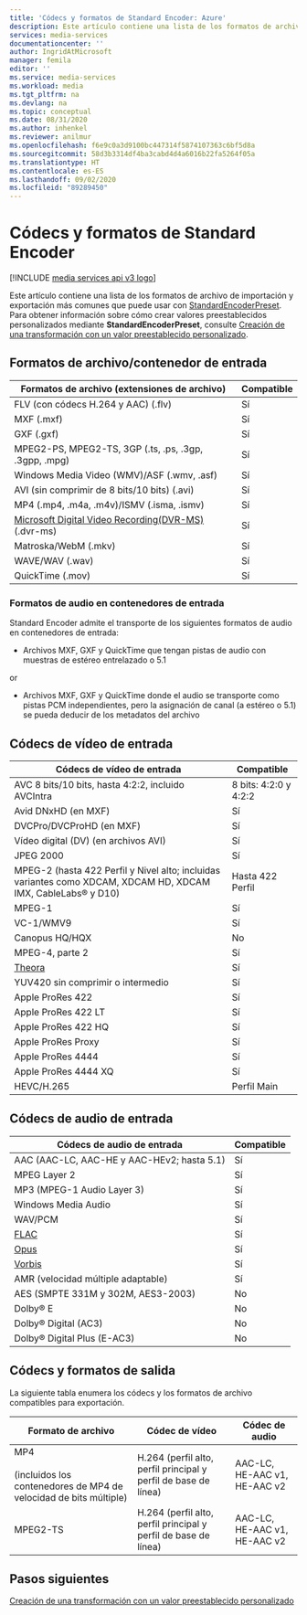 ```yaml
---
title: 'Códecs y formatos de Standard Encoder: Azure'
description: Este artículo contiene una lista de los formatos de archivo de importación y exportación más comunes que puede usar con StandardEncoderPreset.
services: media-services
documentationcenter: ''
author: IngridAtMicrosoft
manager: femila
editor: ''
ms.service: media-services
ms.workload: media
ms.tgt_pltfrm: na
ms.devlang: na
ms.topic: conceptual
ms.date: 08/31/2020
ms.author: inhenkel
ms.reviewer: anilmur
ms.openlocfilehash: f6e9c0a3d9100bc447314f5874107363c6bf5d8a
ms.sourcegitcommit: 58d3b3314df4ba3cabd4d4a6016b22fa5264f05a
ms.translationtype: HT
ms.contentlocale: es-ES
ms.lasthandoff: 09/02/2020
ms.locfileid: "89289450"
---
```

# <a name="standard-encoder-formats-and-codecs"></a>Códecs y formatos de Standard Encoder

[!INCLUDE [media services api v3 logo](./includes/v3-hr.md)]

Este artículo contiene una lista de los formatos de archivo de importación y exportación más comunes que puede usar con [StandardEncoderPreset](/rest/api/media/transforms/createorupdate#standardencoderpreset). Para obtener información sobre cómo crear valores preestablecidos personalizados mediante **StandardEncoderPreset**, consulte [Creación de una transformación con un valor preestablecido personalizado](customize-encoder-presets-how-to.md).

## <a name="input-containerfile-formats"></a>Formatos de archivo/contenedor de entrada

| Formatos de archivo (extensiones de archivo) | Compatible |
| --- | --- |
| FLV (con códecs H.264 y AAC) (.flv) |Sí |
| MXF    (.mxf) |Sí |
| GXF    (.gxf) |Sí |
| MPEG2-PS, MPEG2-TS, 3GP (.ts, .ps, .3gp, .3gpp, .mpg) |Sí |
| Windows Media Video (WMV)/ASF (.wmv, .asf) |Sí |
| AVI (sin comprimir de 8 bits/10 bits) (.avi) |Sí |
| MP4 (.mp4, .m4a, .m4v)/ISMV (.isma, .ismv) |Sí |
| [Microsoft Digital Video Recording(DVR-MS)](/previous-versions/windows/desktop/mstv/about-the-dvr-ms-file-format) (.dvr-ms) |Sí |
| Matroska/WebM (.mkv) |Sí |
| WAVE/WAV (.wav) |Sí |
| QuickTime (.mov) |Sí |

### <a name="audio-formats-in-input-containers"></a>Formatos de audio en contenedores de entrada

Standard Encoder admite el transporte de los siguientes formatos de audio en contenedores de entrada:

* Archivos MXF, GXF y QuickTime que tengan pistas de audio con muestras de estéreo entrelazado o 5.1

or

* Archivos MXF, GXF y QuickTime donde el audio se transporte como pistas PCM independientes, pero la asignación de canal (a estéreo o 5.1) se pueda deducir de los metadatos del archivo

## <a name="input-video-codecs"></a>Códecs de vídeo de entrada
| Códecs de vídeo de entrada | Compatible |
| --- | --- |
| AVC 8 bits/10 bits, hasta 4:2:2, incluido AVCIntra |8 bits: 4:2:0 y 4:2:2 |
| Avid DNxHD (en MXF) |Sí |
| DVCPro/DVCProHD (en MXF) |Sí |
| Vídeo digital (DV) (en archivos AVI) |Sí |
| JPEG 2000 |Sí |
| MPEG-2 (hasta 422 Perfil y Nivel alto; incluidas variantes como XDCAM, XDCAM HD, XDCAM IMX, CableLabs® y D10) |Hasta 422 Perfil |
| MPEG-1 |Sí |
| VC-1/WMV9 |Sí |
| Canopus HQ/HQX |No |
| MPEG-4, parte 2 |Sí |
| [Theora](https://en.wikipedia.org/wiki/Theora) |Sí |
| YUV420 sin comprimir o intermedio |Sí |
| Apple ProRes 422 |Sí |
| Apple ProRes 422 LT |Sí |
| Apple ProRes 422 HQ |Sí |
| Apple ProRes Proxy |Sí |
| Apple ProRes 4444 |Sí |
| Apple ProRes 4444 XQ |Sí |
| HEVC/H.265| Perfil Main|

## <a name="input-audio-codecs"></a>Códecs de audio de entrada
| Códecs de audio de entrada | Compatible |
| --- | --- |
| AAC (AAC-LC, AAC-HE y AAC-HEv2; hasta 5.1) |Sí |
| MPEG Layer 2 |Sí |
| MP3 (MPEG-1 Audio Layer 3) |Sí |
| Windows Media Audio |Sí |
| WAV/PCM |Sí |
| [FLAC](https://en.wikipedia.org/wiki/FLAC)</a> |Sí |
| [Opus](https://go.microsoft.com/fwlink/?LinkId=822667) |Sí |
| [Vorbis](https://en.wikipedia.org/wiki/Vorbis)</a> |Sí |
| AMR (velocidad múltiple adaptable) |Sí |
| AES (SMPTE 331M y 302M, AES3-2003) |No |
| Dolby® E |No |
| Dolby® Digital (AC3) |No |
| Dolby® Digital Plus (E-AC3) |No |

## <a name="output-formats-and-codecs"></a>Códecs y formatos de salida
La siguiente tabla enumera los códecs y los formatos de archivo compatibles para exportación.

| Formato de archivo | Códec de vídeo | Códec de audio |
| --- | --- | --- |
| MP4 <br/><br/>(incluidos los contenedores de MP4 de velocidad de bits múltiple) |H.264 (perfil alto, perfil principal y perfil de base de línea) |AAC-LC, HE-AAC v1, HE-AAC v2 |
| MPEG2-TS |H.264 (perfil alto, perfil principal y perfil de base de línea) |AAC-LC, HE-AAC v1, HE-AAC v2 |

## <a name="next-steps"></a>Pasos siguientes

[Creación de una transformación con un valor preestablecido personalizado](customize-encoder-presets-how-to.md)
